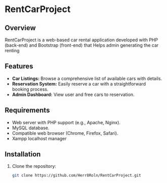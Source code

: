 # RentCarProject

## Overview

RentCarProject is a web-based car rental application developed with PHP (back-end) and Bootstrap (front-end) that Helps admin generating the car renting

## Features


- **Car Listings:** Browse a comprehensive list of available cars with details.
- **Reservation System:** Easily reserve a car with a straightforward booking process.
- **Admin Dashboard:** View user and free cars to reservation.

## Requirements

- Web server with PHP support (e.g., Apache, Nginx).
- MySQL database.
- Compatible web browser (Chrome, Firefox, Safari).
- Xampp localhost manager

## Installation

1. Clone the repository:

   ```bash
   git clone https://github.com/Herr8Roln/RentCarProject.git
